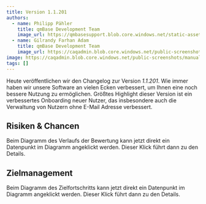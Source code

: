 ```yaml
---
title: Version 1.1.201
authors:
  - name: Philipp Pähler
    title: qmBase Development Team
    image_url: https://qmbasesupport.blob.core.windows.net/static-assets/img/persons/paehler_round.png
  - name: Gilrandy Farhan Adam
    title: qmBase Development Team
    image_url: https://caqadmin.blob.core.windows.net/public-screenshots/manual-screenshots/gilrand-profile-picture.jpg
image: https://caqadmin.blob.core.windows.net/public-screenshots/manual-screenshots/2024-05-02_bpmnColor.png
tags: []
---
```


Heute veröffentlichen wir den Changelog zur Version _1.1.201_. Wie immer haben wir unsere Software an vielen Ecken verbessert, um Ihnen eine noch bessere Nutzung zu ermöglichen.
Größtes Highlight dieser Version ist ein verbessertes Onboarding neuer Nutzer, das insbesondere auch die Verwaltung von Nutzern ohne E-Mail Adresse verbessert.

<!--truncate-->

## Risiken & Chancen

Beim Diagramm des Verlaufs der Bewertung kann jetzt direkt ein Datenpunkt im Diagramm angeklickt werden. Dieser Klick führt dann zu den Details.

## Zielmanagement

Beim Diagramm des Zielfortschritts kann jetzt direkt ein Datenpunkt im Diagramm angeklickt werden. Dieser Klick führt dann zu den Details.
